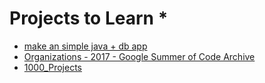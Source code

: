 # Projects to Learn *
- [make an simple java + db app](java-db.md)
- [Organizations - 2017 - Google Summer of Code Archive](https://summerofcode.withgoogle.com/archive/2017/organizations/)
- [1000_Projects](https://github.com/vicky002/1000_Projects)
